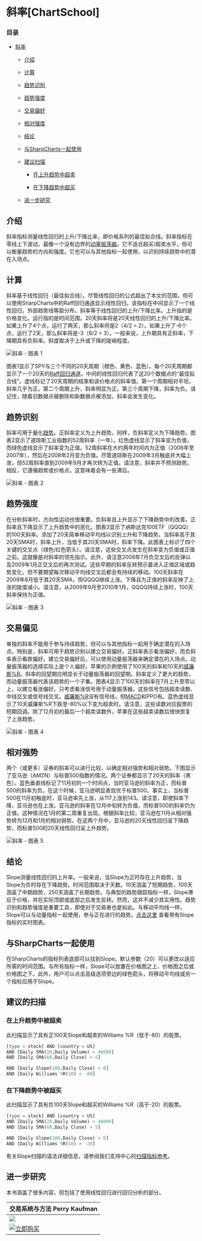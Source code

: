# 斜率[ChartSchool]

### 目录

+   [斜率](#slope)

    +   [介绍](#introduction)

    +   [计算](#calculation)

    +   [趋势识别](#trend_identification)

    +   [趋势强度](#trend_strength)

    +   [交易偏好](#trade_bias)

    +   [相对强度](#relative_strength)

    +   [结论](#conclusions)

    +   [与SharpCharts一起使用](#using_with_sharpcharts)

    +   [建议扫描](#suggested_scans)

        +   [在上升趋势中超卖](#oversold_in_an_uptrend)

        +   [在下降趋势中超买](#overbought_in_a_downtrend)

    +   [进一步研究](#further_study)

## 介绍

斜率指标测量线性回归的上升/下降比率，即价格系列的最佳拟合线。斜率指标在零线上下波动，最像一个没有边界的[动量振荡器](/school/doku.php?id=chart_school:technical_indicators:introduction_to_technical_indicators_and_oscillators#momentum_oscillators "chart_school:technical_indicators:introduction_to_technical_indicators_and_oscillators")。它不适合超买/超卖水平，但可以衡量趋势的方向和强度。它也可以与其他指标一起使用，以识别持续趋势中的潜在入场点。

## 计算

斜率基于线性回归（最佳拟合线）。尽管线性回归的公式超出了本文的范围，但可以使用SharpCharts中的Raff回归通道显示线性回归。该指标在中间显示了一个线性回归，外部趋势线等距分布。斜率等于线性回归的上升/下降比率。上升指的是价格变化。运行指的是时间范围。20天斜率将是20天线性回归的上升/下降比率。如果上升了4个点，运行了两天，那么斜率将是2（4/2 = 2）。如果上升了-6个点，运行了2天，那么斜率将是-3（6/2 = 3）。一般来说，上升期具有正斜率，下降期具有负斜率。斜度取决于上升或下降的陡峭程度。

![斜率 - 图表 1](img/2f8284d10644b73f311cf6254dd8294e.jpg "斜率 - 图表 1")

图表1显示了SPY与三个不同的20天周期（橙色、黄色、蓝色）。每个20天周期都显示了一个20天的[Raff回归通道](/school/doku.php?id=chart_school:chart_analysis:raff_regression_chan "chart_school:chart_analysis:raff_regression_chan")。中间的线性回归代表了这20个数据点的“最佳拟合线”。虚线标记了20天周期的结束和该价格点的斜率值。第一个周期相对平坦，斜率几乎为正。第二个周期上升，斜率明显为正。第三个周期下降，斜率为负。请记住，随着旧数据点被删除和新数据点被添加，斜率会发生变化。

## 趋势识别

斜率可用于量化[趋势](/school/doku.php?id=chart_school:chart_analysis:trend_lines "chart_school:chart_analysis:trend_lines")。正斜率定义为上升趋势。同样，负斜率定义为下降趋势。图表2显示了道琼斯工业指数的52周斜率（一年）。红色虚线显示了斜率变为负值，而绿色虚线显示了斜率变为正值。52周斜率在大约两年时间内为正值（2006年至2007年），然后在2008年2月变为负值。尽管道琼斯在2009年3月触底并大幅上涨，但52周斜率直到2009年9月才再次转为正值。请注意，斜率并不预测趋势。相反，它遵循趋势或价格点。这意味着会有一些滞后。

![斜率 - 图表 2](img/42590ef635d882eb8480b397b134332d.jpg "斜率 - 图表 2")

## 趋势强度

在分析斜率时，方向性运动也很重要。负斜率且上升显示了下降趋势中的改善。正斜率且下降显示了上升趋势中的恶化。图表3显示了纳斯达克100ETF（QQQQ）的100天斜率。添加了20天简单移动平均线以识别上升和下降趋势。当斜率高于其20天SMA时，斜率上升，当低于其20天SMA时，斜率下降。此图表上标识了四个关键的交叉点（绿色/红色箭头）。请注意，这些交叉点发生在斜率变为负值或正值之前。这就像是对斜率的领先指示。此外，请注意2008年7月负交叉后的反弹以及2009年1月正交叉后的再次测试。这些早期的斜率反转预示着进入正值区域或趋势变化，但不要期望每次移动平均线交叉后都会有持续的移动。100天斜率在2009年8月低于其20天SMA，但QQQQ继续上涨。下降且为正值的斜率反映了上涨的陡度减小。请注意，从2009年9月至2010年1月，QQQQ持续上涨时，100天斜率保持为正值。

![斜率 - 图表 3](img/ba35e49cab1e54546ed33e30c5e4b4fe.jpg "斜率 - 图表 3")

## 交易偏见

单独的斜率不能用于参与持续趋势，但可以与其他指标一起用于确定潜在的入场点。特别是，斜率可用于趋势识别以建立交易偏好。正斜率表示看涨偏好，而负斜率表示看跌偏好。建立交易偏好后，可以使用动量振荡器来确定潜在的入场点。动量振荡器的选择实际上是个人偏好。苹果的示例使用了100天的斜率和10天的[威廉斯%R](/school/doku.php?id=chart_school:technical_indicators:williams_r "chart_school:technical_indicators:williams_r")。斜率的回望期应明显长于动量振荡器的回望期。斜率定义了更大的趋势，而动量振荡器代表该趋势的一个子集。图表4显示了100天的斜率在7月上升至零以上，以建立看涨偏好。只考虑看涨信号用于动量振荡器。这些信号包括超卖读数、中线交叉或信号线交叉。[威廉斯%R](/school/doku.php?id=chart_school:technical_indicators:williams_r "chart_school:technical_indicators:williams_r")没有信号线，但[MACD](/school/doku.php?id=chart_school:technical_indicators:moving_average_convergence_divergence_macd "chart_school:technical_indicators:moving_average_convergence_divergence_macd")和PPO有。蓝色虚线显示了10天威廉斯%R下跌至-80%以下变为超卖时。请注意，这些读数对应股票的短期回调。除了12月初的最后一个超卖读数外，苹果在这些超卖读数后很快恢复了上涨趋势。

![斜率 - 图表 4](img/7ce7d449579746949662edd8b830fdf8.jpg "斜率 - 图表 4")

## 相对强势

两个（或更多）证券的斜率可以进行比较，以确定相对强势和相对弱势。下图显示了亚马逊（AMZN）与标普500指数的情况。两个证券都显示了20天的斜率（黑色）。蓝色垂直线标记了11月初的一个时间点，当时亚马逊的斜率为正，而标普500的斜率为负。在这个时候，亚马逊明显表现优于标普500。事实上，当标普500在11月初触底时，亚马逊率先上涨，从117上涨到143。请注意，即使斜率下降，亚马逊也在上涨。亚马逊的斜率在12月中旬转为负值，而标普500的斜率仍为正值。这种情况在1月的第二周重复出现。根据斜率比较，亚马逊在11月从相对强势转为12月和1月的相对弱势。在这两个月中，亚马逊的20天线性回归呈下降趋势，而标普500的20天线性回归呈上升趋势。

![斜率 - 图表 5](img/9678242da6b03bfe5c92d4b7373a111d.jpg "斜率 - 图表 5")

## 结论

Slope测量线性回归的上升率。一般来说，当Slope为正时存在上升趋势，当Slope为负时存在下降趋势。时间范围取决于天数。10天涵盖了短期趋势，100天涵盖了中期趋势，250天涵盖了长期趋势。与典型的趋势跟踪指标一样，Slope滞后于价格，并在实际顶部或底部之后发生反转。然而，这并不减少其实用性。趋势识别和趋势强度是重要工具，即使对于交易者也是如此。与移动平均线一样，Slope可以与动量指标一起使用，参与正在进行的趋势。[点击这里](http://stockcharts.com/h-sc/ui?s=DIA&p=D&yr=0&mn=8&dy=0&id=p93531652664&listNum=30&a=191771207 "http://stockcharts.com/h-sc/ui?s=DIA&p=D&yr=0&mn=8&dy=0&id=p93531652664&listNum=30&a=191771207") 查看带有Slope指标的实时图表。

## 与SharpCharts一起使用

在SharpCharts的指标列表底部可以找到Slope。默认参数（20）可以更改以适应所需的时间范围。与所有指标一样，Slope可以放置在价格图之上、价格图之后或价格图之下。此外，用户可以点击高级选项旁边的绿色箭头，将移动平均线或另一个指标应用于Slope。

## 建议的扫描

### 在上升趋势中被超卖

此扫描显示了具有正100天Slope和超卖的Williams %R（低于-80）的股票。

```py
[type = stock] AND [country = US] 
AND [Daily SMA(20,Daily Volume) > 40000] 
AND [Daily SMA(60,Daily Close) > 5] 

AND [Daily Slope(100,Daily Close) > 0] 
AND [Daily Williams %R(10) < -80]
```

### 在下降趋势中被超买

此扫描显示了具有负100天Slope和超买的Williams %R（高于-20）的股票。

```py
[type = stock] AND [country = US] 
AND [Daily SMA(20,Daily Volume) > 40000] 
AND [Daily SMA(60,Daily Close) > 5] 

AND [Daily Slope(100,Daily Close) < 0] 
AND [Daily Williams %R(10) > -20]
```

有关Slope扫描的语法详细信息，请参阅我们支持中心的[扫描指标参考](http://stockcharts.com/docs/doku.php?id=scans:indicators#slope_slope "http://stockcharts.com/docs/doku.php?id=scans:indicators#slope_slope")。

## 进一步研究

本书涵盖了很多内容，但包括了使用线性回归进行回归分析的部分。

| **交易系统与方法** Perry Kaufman |
| --- |
| [![](img/b1d2839a9881ef1e82b4ee7744cac0c5.jpg)](http://store.stockcharts.com/products/new-trading-systems-and-methods-5th-edition "http://store.stockcharts.com/products/new-trading-systems-and-methods-5th-edition") |
| [![立即购买](img/1c93f62bf2e6d9151c2861b04ef09d52.jpg "立即购买")](http://store.stockcharts.com/products/new-trading-systems-and-methods-5th-edition "http://store.stockcharts.com/products/new-trading-systems-and-methods-5th-edition") |
